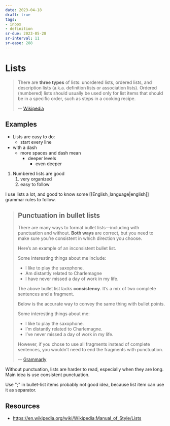 ```yaml
---
date: 2023-04-18
draft: true
tags:
- inbox
- definition
sr-due: 2023-05-28
sr-interval: 11
sr-ease: 288
---
```


# Lists

> There are **three types** of lists: unordered lists, ordered lists, and
> description lists (a.k.a. definition lists or association lists). Ordered
> (numbered) lists should usually be used only for list items that should be in
> a specific order, such as steps in a cooking recipe.
>
> -- [Wikipedia](https://en.wikipedia.org/wiki/Help:List)

## Examples

- Lists are easy to do:
  - start every line
- with a dash
  - more spaces and dash mean
    - deeper levels
      - even deeper

1. Numbered lists are good
   1. very organized
   2. easy to follow

I use lists a lot, and good to know some [[English_language|english]] grammar
rules to follow.

> ## Punctuation in bullet lists
>
> There are many ways to format bullet lists—including with punctuation and
> without. **Both ways** are correct, but you need to make sure you’re
> consistent in which direction you choose.
>
> Here’s an example of an inconsistent bullet list.
>
> Some interesting things about me include:
>
> - I like to play the saxophone.
> - Am distantly related to Charlemagne
> - I have never missed a day of work in my life.
>
> The above bullet list lacks **consistency**. It’s a mix of two complete
> sentences and a fragment.
>
> Below is the accurate way to convey the same thing with bullet points.
>
> Some interesting things about me:
>
> - I like to play the saxophone.
> - I’m distantly related to Charlemagne.
> - I’ve never missed a day of work in my life.
>
> However, if you chose to use all fragments instead of complete sentences, you
> wouldn’t need to end the fragments with punctuation.
>
> -- [Grammarly](https://www.grammarly.com/blog/bullet-list/)

Without punctuation, lists are harder to read, especially when they are long.
Main idea is use consistent punctuation.

Use ";" in bullet-list items probably not good idea, because list item can use
it as separator.

## Resources

- https://en.wikipedia.org/wiki/Wikipedia:Manual_of_Style/Lists
